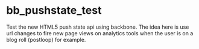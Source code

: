 bb_pushstate_test
=================

Test the new HTML5 push state api using backbone. The idea here is use url changes to fire new page views on analytics tools when the user is on a blog roll (postloop) for example.
